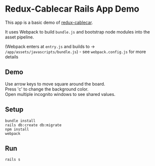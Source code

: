# Redux-Cablecar Rails App Demo
This app is a basic demo of [redux-cablecar](https://github.com/ndhays/redux-cablecar).  
  
It uses Webpack to build `bundle.js` and bootstrap node modules into the asset pipeline.  
  
(Webpack enters at `entry.js` and builds to -> `/app/assets/javascripts/bundle.js`) - see `webpack.config.js` for more details  
  
## Demo
Use arrow keys to move square around the board.  
Press 'c' to change the background color.  
Open multiple incognito windows to see shared values.  
  
## Setup
`bundle install`  
`rails db:create db:migrate`  
`npm install`  
`webpack`  

## Run
`rails s`
